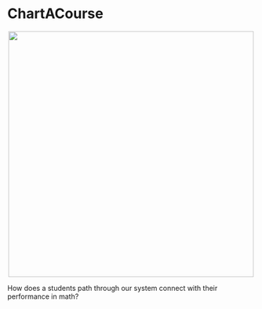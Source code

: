 # ChartACourse
<p align="center"> 
<img src="https://github.com/tlricherson/ChartACourse/blob/master/graphics/01 Chart a Course Full.jpg" height="500">
</p>

How does a students path through our system connect with their performance in math?


